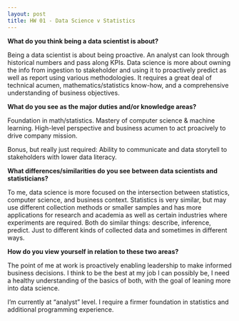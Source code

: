 ```yaml
---
layout: post
title: HW 01 - Data Science v Statistics
---
```


**What do you think being a data scientist is about?**

Being a data scientist is about being proactive. An analyst can look
through historical numbers and pass along KPIs. Data science is more
about owning the info from ingestion to stakeholder and using it to
proactively predict as well as report using various methodologies. It
requires a great deal of technical acumen, mathematics/statistics
know-how, and a comprehensive understanding of business objectives.

**What do you see as the major duties and/or knowledge areas?**

Foundation in math/statistics. Mastery of computer science & machine
learning. High-level perspective and business acumen to act proacively
to drive company mission.

Bonus, but really just required: Ability to communicate and data
storytell to stakeholders with lower data literacy.

**What differences/similarities do you see between data scientists and
statisticians?**

To me, data science is more focused on the intersection between
statistics, computer science, and business context. Statistics is very
similar, but may use different collection methods or smaller samples and
has more applications for research and academia as well as certain
industries where experiments are required. Both do similar things:
describe, inference, predict. Just to different kinds of collected data
and sometimes in different ways.

**How do you view yourself in relation to these two areas?**

The point of me at work is proactively enabling leadership to make
informed business decisions. I think to be the best at my job I can
possibly be, I need a healthy understanding of the basics of both, with
the goal of leaning more into data science.

I’m currently at “analyst” level. I require a firmer foundation in
statistics and additional programming experience.
